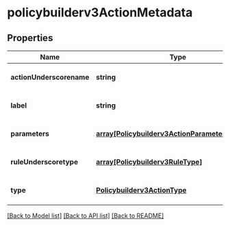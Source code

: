 # policybuilderv3ActionMetadata

## Properties
Name | Type | Description | Notes
------------ | ------------- | ------------- | -------------
**actionUnderscorename** | **string** |  | [optional] [default to null]
**label** | **string** |  | [optional] [default to null]
**parameters** | [**array[Policybuilderv3ActionParameterMetadata]**](Policybuilderv3ActionParameterMetadata.md) |  | [optional] [default to null]
**ruleUnderscoretype** | [**array[Policybuilderv3RuleType]**](Policybuilderv3RuleType.md) |  | [optional] [default to null]
**type** | [**Policybuilderv3ActionType**](Policybuilderv3ActionType.md) |  | [optional] [default to null]

[[Back to Model list]](../README.md#documentation-for-models) [[Back to API list]](../README.md#documentation-for-api-endpoints) [[Back to README]](../README.md)


